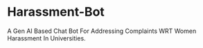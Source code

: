 # Harassment-Bot
A Gen AI Based Chat Bot For Addressing Complaints WRT Women Harassment In Universities.
